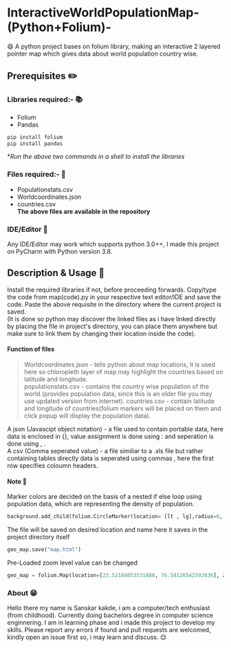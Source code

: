 # InteractiveWorldPopulationMap-(Python+Folium)-
:smile: A python project bases on folium library, making an interactive 2 layered pointer map which gives data about world population country wise.

## Prerequisites :pencil2:
### Libraries required:- :books:
- Folium
- Pandas   
```bash
pip install folium  
pip install pandas  
```  
**Run the above two commands in a shell to install the libraries*
### Files required:- :open_file_folder:
- Populationstats.csv
- Worldcoordinates.json
- countries.csv  
**The above files are available in the repository**  
### IDE/Editor :page_with_curl:
Any IDE/Editor may work which supports python 3.0++, I made this project on PyCharm with Python version 3.8.  
## Description & Usage :closed_book:
Install the required libraries if not, before proceeding forwards.
Copy/type the code from map(code).py in your respective text editor/IDE and save the code.
Paste the above requisite in the directory where the current project is saved.  
(It is done so python may discover the linked files as i have linked directly by placing the file in project's directory, you can place them anywhere but make sure to link them by changing their location inside the code).  
  
#### Function of files
>Worldcoordinates.json - tells python about map locations, it is used here so chloropleth layer of map may highlight the countries based on latitude and longitude.  
>populationstats.csv   - contains the country wise population of the world.(provides population data, since this is an older file you may use updated version from internet). 
>countries.csv         - contain latitude and longitude of countries(folium markers will be placed on them and click popup will display the population data).  
  
A json (Javascipt object notation) - a file used to contain portable data, here data is enclosed in {}, value assignment is done using : and seperation is done using , .  
A csv  (Comma seperated value)     - a file similiar to a .xls file but rather containing tables directly data is seperated using commas , here the first row specifies coloumn headers.  

#### Note :high_brightness:
Marker colors are decided on the basis of a nested if else loop using population data, which are representing the density of population.
```python
background.add_child(folium.CircleMarker(location= [lt , lg],radius=6, popup= f"population: {ppl}",fill_color=icon_color(ppl), color='silver', fill_opacity=1.2, icon=folium.Icon(color=icon_color(ppl))))
```
The file will be saved on desired location and name here it saves in the project directory itself
```python
geo_map.save("map.html")
```
Pre-Loaded zoom level value can be changed
```python
geo_map = folium.Map(location=[23.52184053531888, 76.58126542592036], zoom_start=3.8)
```
### About :grin:
Hello there my name is Sanskar kakde, i am a computer/tech enthusiast (from childhood). Currently doing bachelors degree in computer science enginnering.
I am in learning phase and i made this project to develop my skills. Please report any errors if found and pull requests are welcomed, kindly open an issue first so, i may learn and discuss. 
:relieved:


